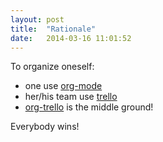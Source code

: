 ```yaml
---
layout: post
title:  "Rationale"
date:   2014-03-16 11:01:52
---
```


To organize oneself:

- one use [org-mode](http://orgmode.org/)
- her/his team use [trello](http://trello.com/)
- [org-trello](https://github.com/org-trello/org-trello) is the middle ground!

Everybody wins!
